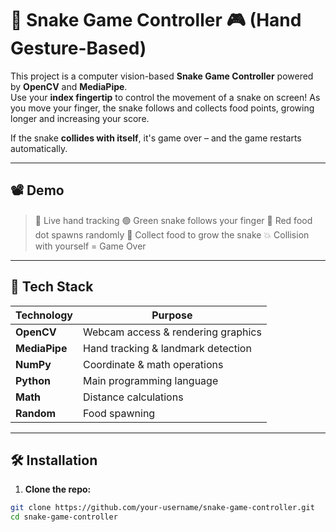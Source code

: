 # 🐍 Snake Game Controller 🎮 (Hand Gesture-Based)

This project is a computer vision-based **Snake Game Controller** powered by **OpenCV** and **MediaPipe**.  
Use your **index fingertip** to control the movement of a snake on screen! As you move your finger, the snake follows and collects food points, growing longer and increasing your score.  

If the snake **collides with itself**, it's game over – and the game restarts automatically.

---

## 📽️ Demo

> 🔴 Live hand tracking
> 🟢 Green snake follows your finger
> 🍎 Red food dot spawns randomly
> 🎯 Collect food to grow the snake
> 💥 Collision with yourself = Game Over

---

## 🧠 Tech Stack

| Technology  | Purpose                            |
|-------------|------------------------------------|
| **OpenCV**  | Webcam access & rendering graphics |
| **MediaPipe** | Hand tracking & landmark detection |
| **NumPy**   | Coordinate & math operations       |
| **Python**  | Main programming language          |
| **Math**    | Distance calculations              |
| **Random**  | Food spawning                      |

---

## 🛠️ Installation

1. **Clone the repo:**

```bash
git clone https://github.com/your-username/snake-game-controller.git
cd snake-game-controller
